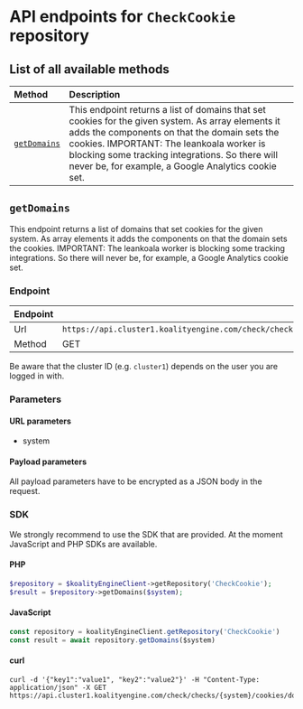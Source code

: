 # API endpoints for `CheckCookie` repository

## List of all available methods

| Method                                        | Description                                                            |
|:----------------------------------------------|:-----------------------------------------------------------------------|
| [`getDomains`](#getdomains) | This endpoint returns a list of domains that set cookies for the given system. As array elements it adds the components on that the domain sets the cookies. IMPORTANT: The leankoala worker is blocking some tracking integrations. So there will never be, for example, a Google Analytics cookie set. |


## `getDomains`

This endpoint returns a list of domains that set cookies for the given system. As array elements it adds the components on that the domain sets the cookies. IMPORTANT: The leankoala worker is blocking some tracking integrations. So there will never be, for example, a Google Analytics cookie set.

### Endpoint
| Endpoint |                                                                       |
|:---------|:----------------------------------------------------------------------|
| Url      | ```https://api.cluster1.koalityengine.com/check/checks/{system}/cookies/domains```|
| Method   | GET                                      |

Be aware that the cluster ID (e.g. `cluster1`) depends on the user you are logged in with.

### Parameters

#### URL parameters
 - system

#### Payload parameters

All payload parameters have to be encrypted as a JSON body in the request.


### SDK

We strongly recommend to use the SDK that are provided. At the moment JavaScript and PHP SDKs are available.

#### PHP
```php
$repository = $koalityEngineClient->getRepository('CheckCookie');
$result = $repository->getDomains($system);
```

#### JavaScript

```javascript
const repository = koalityEngineClient.getRepository('CheckCookie')
const result = await repository.getDomains($system)
```

#### curl

```shell
curl -d '{"key1":"value1", "key2":"value2"}' -H "Content-Type: application/json" -X GET https://api.cluster1.koalityengine.com/check/checks/{system}/cookies/domains
```

